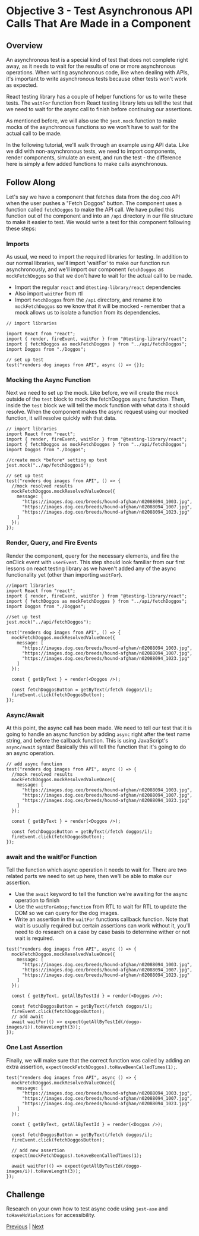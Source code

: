 # Objective 3 - Test Asynchronous API Calls That Are Made in a Component

##  Overview

An asynchronous test is a special kind of test that does not complete right away, as it needs to wait for the results of one or more asynchronous operations. When writing asynchronous code, like when dealing with APIs, it's important to write asynchronous tests because other tests won't work as expected.

React testing library has a couple of helper functions for us to write these tests. The ```waitFor``` function from React testing library lets us tell the test that we need to wait for the async call to finish before continuing our assertions.

As mentioned before, we will also use the ```jest.mock``` function to make mocks of the asynchronous functions so we won't have to wait for the actual call to be made.

In the following tutorial, we'll walk through an example using API data. Like we did with non-asynchronous tests, we need to import components, render components, simulate an event, and run the test - the difference here is simply a few added functions to make calls asynchronous.

## Follow Along

Let's say we have a component that fetches data from the dog.ceo API when the user pushes a "Fetch Doggos" button. The component uses a function called ```fetchDoggos``` to make the API call. We have pulled this function out of the component and into an ```/api``` directory in our file structure to make it easier to test. We would write a test for this component following these steps:

### Imports

As usual, we need to import the required libraries for testing. In addition to our normal libraries, we'll import 'waitFor' to make our function run asynchronously, and we'll import our component ```fetchDoggos``` as ```mockFetchDoggos``` so that we don't have to wait for the actual call to be made.

- Import the regular ```react``` and ```@testing-library/react``` dependencies
- Also import ```waitFor``` from rtl
- Import ```fetchDoggos``` from the ```/api``` directory, and rename it to ```mockFetchDoggos``` so we know that it will be mocked - remember that a mock allows us to isolate a function from its dependencies.

```
// import libraries

import React from "react";
import { render, fireEvent, waitFor } from "@testing-library/react";
import { fetchDoggos as mockFetchDoggos } from "../api/fetchDoggos";
import Doggos from "./Doggos";

// set up test
test("renders dog images from API", async () => {});

```
### Mocking the Async Function

Next we need to set up the mock. Like before, we will create the mock outside of the ```test``` block to mock the fetchDoggos async function. Then, inside the ```test``` block we will tell the mock function with what data it should resolve. When the component makes the async request using our mocked function, it will resolve quickly with that data.

```
// import libraries
import React from "react";
import { render, fireEvent, waitFor } from "@testing-library/react";
import { fetchDoggos as mockFetchDoggos } from "../api/fetchDoggos";
import Doggos from "./Doggos";

//create mock *before* setting up test
jest.mock("../ap/fetchDoggosi");

// set up test
test("renders dog images from API", () => {
  //mock resolved results
  mockFetchDoggos.mockResolvedValueOnce({
    message: [
      "https://images.dog.ceo/breeds/hound-afghan/n02088094_1003.jpg",
      "https://images.dog.ceo/breeds/hound-afghan/n02088094_1007.jpg",
      "https://images.dog.ceo/breeds/hound-afghan/n02088094_1023.jpg"
    ]
  });
});
```
### Render, Query, and Fire Events

Render the component, query for the necessary elements, and fire the onClick event with ```userEvent```. This step should look familiar from our first lessons on react testing library as we haven't added any of the async functionality yet (other than importing ```waitFor```).

```
//import libraries
import React from "react";
import { render, fireEvent, waitFor } from "@testing-library/react";
import { fetchDoggos as mockFetchDoggos } from "../api/fetchDoggos";
import Doggos from "./Doggos";

//set up test
jest.mock("../api/fetchDoggos");

test("renders dog images from API", () => {
  mockFetchDoggos.mockResolvedValueOnce({
    message: [
      "https://images.dog.ceo/breeds/hound-afghan/n02088094_1003.jpg",
      "https://images.dog.ceo/breeds/hound-afghan/n02088094_1007.jpg",
      "https://images.dog.ceo/breeds/hound-afghan/n02088094_1023.jpg"
    ]
  });

  const { getByText } = render(<Doggos />);

  const fetchDoggosButton = getByText(/fetch doggos/i);
  fireEvent.click(fetchDoggosButton);
});

```
### Async/Await

At this point, the async call has been made. We need to tell our test that it is going to handle an async function by adding ```async``` right after the test name string, and before the callback function. This is using JavaScript's ```async/await``` syntax! Basically this will tell the function that it's going to do an async operation.

```
// add async function
test("renders dog images from API", async () => {
  //mock resolved results
  mockFetchDoggos.mockResolvedValueOnce({
    message: [
      "https://images.dog.ceo/breeds/hound-afghan/n02088094_1003.jpg",
      "https://images.dog.ceo/breeds/hound-afghan/n02088094_1007.jpg",
      "https://images.dog.ceo/breeds/hound-afghan/n02088094_1023.jpg"
    ]
  });

  const { getByText } = render(<Doggos />);

  const fetchDoggosButton = getByText(/fetch doggos/i);
  fireEvent.click(fetchDoggosButton);
});
```

### await and the waitFor Function

Tell the function which async operation it needs to wait for. There are two related parts we need to set up here, then we'll be able to make our assertion.

- Use the ```await``` keyword to tell the function we're awaiting for the async operation to finish
- Use the ```waitFor&nbsp;function``` from RTL to wait for RTL to update the DOM so we can query for the dog images.
- Write an assertion in the ```waitFor``` functions callback function. Note that wait is usually required but certain assertions can work without it, you'll need to do research on a case by case basis to determine wither or not wait is required.

```
test("renders dog images from API", async () => {
  mockFetchDoggos.mockResolvedValueOnce({
    message: [
      "https://images.dog.ceo/breeds/hound-afghan/n02088094_1003.jpg",
      "https://images.dog.ceo/breeds/hound-afghan/n02088094_1007.jpg",
      "https://images.dog.ceo/breeds/hound-afghan/n02088094_1023.jpg"
    ]
  });

  const { getByText, getAllByTestId } = render(<Doggos />);

  const fetchDoggosButton = getByText(/fetch doggos/i);
  fireEvent.click(fetchDoggosButton);
  // add await
  await waitFor(() => expect(getAllByTestId(/doggo-images/i)).toHaveLength(3));
});

```
### One Last Assertion

Finally, we will make sure that the correct function was called by adding an extra assertion, ```expect(mockFetchDoggos).toHaveBeenCalledTimes(1);```.

```
test("renders dog images from API", async () => {
  mockFetchDoggos.mockResolvedValueOnce({
    message: [
      "https://images.dog.ceo/breeds/hound-afghan/n02088094_1003.jpg",
      "https://images.dog.ceo/breeds/hound-afghan/n02088094_1007.jpg",
      "https://images.dog.ceo/breeds/hound-afghan/n02088094_1023.jpg"
    ]
  });

  const { getByText, getAllByTestId } = render(<Doggos />);

  const fetchDoggosButton = getByText(/fetch doggos/i);
  fireEvent.click(fetchDoggosButton);

  // add new assertion
  expect(mockFetchDoggos).toHaveBeenCalledTimes(1);

  await waitFor(() => expect(getAllByTestId(/doggo-images/i)).toHaveLength(3));
});
```

## Challenge

Research on your own how to test async code using ```jest-axe``` and ```toHaveNoViolations``` for accessibility.





[Previous](./Object_2.md) | [Next](./Understanding.md)


